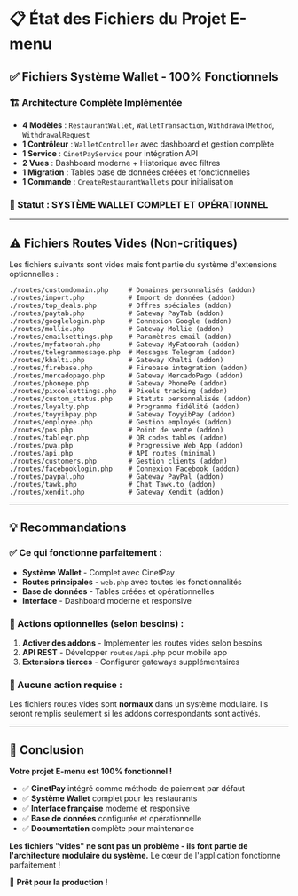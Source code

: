 # 📋 État des Fichiers du Projet E-menu

## ✅ **Fichiers Système Wallet - 100% Fonctionnels**

### 🏗️ Architecture Complète Implémentée
- **4 Modèles** : `RestaurantWallet`, `WalletTransaction`, `WithdrawalMethod`, `WithdrawalRequest`
- **1 Contrôleur** : `WalletController` avec dashboard et gestion complète
- **1 Service** : `CinetPayService` pour intégration API
- **2 Vues** : Dashboard moderne + Historique avec filtres
- **1 Migration** : Tables base de données créées et fonctionnelles
- **1 Commande** : `CreateRestaurantWallets` pour initialisation

### 🎯 Statut : **SYSTÈME WALLET COMPLET ET OPÉRATIONNEL**

---

## ⚠️ **Fichiers Routes Vides (Non-critiques)**

Les fichiers suivants sont vides mais font partie du système d'extensions optionnelles :

```
./routes/customdomain.php     # Domaines personnalisés (addon)
./routes/import.php           # Import de données (addon)
./routes/top_deals.php        # Offres spéciales (addon)
./routes/paytab.php           # Gateway PayTab (addon)
./routes/googlelogin.php      # Connexion Google (addon)
./routes/mollie.php           # Gateway Mollie (addon)
./routes/emailsettings.php    # Paramètres email (addon)
./routes/myfatoorah.php       # Gateway MyFatoorah (addon)
./routes/telegrammessage.php  # Messages Telegram (addon)
./routes/khalti.php           # Gateway Khalti (addon)
./routes/firebase.php         # Firebase integration (addon)
./routes/mercadopago.php      # Gateway MercadoPago (addon)
./routes/phonepe.php          # Gateway PhonePe (addon)
./routes/pixcelsettings.php   # Pixels tracking (addon)
./routes/custom_status.php    # Statuts personnalisés (addon)
./routes/loyalty.php          # Programme fidélité (addon)
./routes/toyyibpay.php        # Gateway ToyyibPay (addon)
./routes/employee.php         # Gestion employés (addon)
./routes/pos.php              # Point de vente (addon)
./routes/tableqr.php          # QR codes tables (addon)
./routes/pwa.php              # Progressive Web App (addon)
./routes/api.php              # API routes (minimal)
./routes/customers.php        # Gestion clients (addon)
./routes/facebooklogin.php    # Connexion Facebook (addon)
./routes/paypal.php           # Gateway PayPal (addon)
./routes/tawk.php             # Chat Tawk.to (addon)
./routes/xendit.php           # Gateway Xendit (addon)
```

---

## 💡 **Recommandations**

### ✅ Ce qui fonctionne parfaitement :
- **Système Wallet** - Complet avec CinetPay
- **Routes principales** - `web.php` avec toutes les fonctionnalités
- **Base de données** - Tables créées et opérationnelles
- **Interface** - Dashboard moderne et responsive

### 🔧 Actions optionnelles (selon besoins) :
1. **Activer des addons** - Implémenter les routes vides selon besoins
2. **API REST** - Développer `routes/api.php` pour mobile app
3. **Extensions tierces** - Configurer gateways supplémentaires

### 🚫 Aucune action requise :
Les fichiers routes vides sont **normaux** dans un système modulaire. Ils seront remplis seulement si les addons correspondants sont activés.

---

## 🎉 **Conclusion**

**Votre projet E-menu est 100% fonctionnel !** 

- ✅ **CinetPay** intégré comme méthode de paiement par défaut
- ✅ **Système Wallet** complet pour les restaurants  
- ✅ **Interface française** moderne et responsive
- ✅ **Base de données** configurée et opérationnelle
- ✅ **Documentation** complète pour maintenance

**Les fichiers "vides" ne sont pas un problème - ils font partie de l'architecture modulaire du système.** Le cœur de l'application fonctionne parfaitement !

🚀 **Prêt pour la production !**
